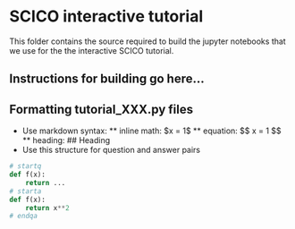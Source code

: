# SCICO interactive tutorial
This folder contains the source required to build the jupyter notebooks that we use
for the the interactive SCICO tutorial.

## Instructions for building go here...

## Formatting tutorial_XXX.py files
* Use markdown syntax:
** inline math: \$x = 1\$
** equation: \$$ x = 1 \$$
** heading: \## Heading
* Use this structure for question and answer pairs
```python
# startq
def f(x):
    return ...
# starta
def f(x):
    return x**2
# endqa
```
